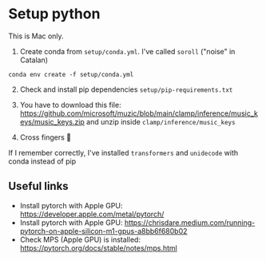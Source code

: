 # Setup python

This is Mac only.

1. Create conda from `setup/conda.yml`. I've called `soroll` ("noise" in Catalan)

```
conda env create -f setup/conda.yml
```

2. Check and install pip dependencies `setup/pip-requirements.txt`

3. You have to download this file: https://github.com/microsoft/muzic/blob/main/clamp/inference/music_keys/music_keys.zip and unzip inside `clamp/inference/music_keys`

4. Cross fingers 🤞

If I remember correctly, I've installed `transformers` and `unidecode` with conda instead of pip

## Useful links

- Install pytorch with Apple GPU: https://developer.apple.com/metal/pytorch/
- Install pytorch with Apple GPU: https://chrisdare.medium.com/running-pytorch-on-apple-silicon-m1-gpus-a8bb6f680b02
- Check MPS (Apple GPU) is installed: https://pytorch.org/docs/stable/notes/mps.html
